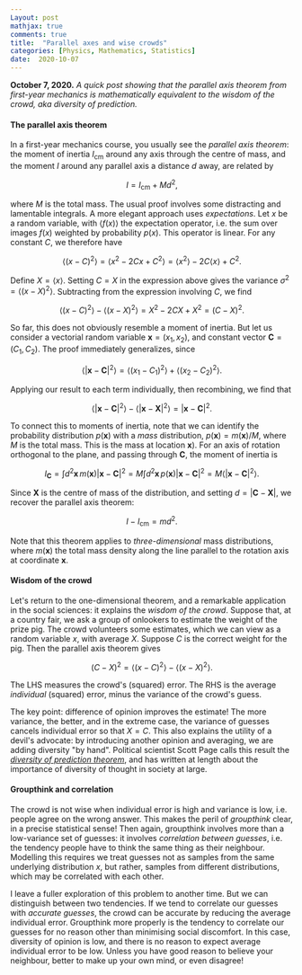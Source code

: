 ```yaml
---
Layout: post
mathjax: true
comments: true
title:  "Parallel axes and wise crowds"
categories: [Physics, Mathematics, Statistics]
date:  2020-10-07
---
```


**October 7, 2020.** *A quick post showing that the parallel axis
  theorem from first-year mechanics is mathematically equivalent to
  the wisdom of the crowd, aka diversity of prediction.*

#### The parallel axis theorem

In a first-year mechanics course, you usually see the
*parallel axis theorem*: the moment of inertia $I_\text{cm}$
around any axis through the centre of mass, and the moment $I$ around any parallel axis
a distance $d$ away, are related by

$$
I = I_\text{cm} + Md^2,
$$

where $M$ is the total mass.
The usual proof involves some distracting and lamentable integrals.
A more elegant approach uses *expectations*.
Let $x$ be a random variable, with $\langle f(x)\rangle$ the
expectation operator, i.e. the sum over images $f(x)$ weighted by probability $p(x)$.
This operator is linear.
For any constant $C$, we therefore have

$$
\langle (x - C)^2 \rangle = \langle x^2 - 2Cx + C^2 \rangle = \langle x^2 \rangle - 2 C\langle x
\rangle + C^2.
$$

Define $X = \langle x\rangle$. Setting $C = X$ in the expression
above gives the variance $\sigma^2 = \langle
(x-X)^2\rangle$. Subtracting from the expression involving $C$, we find 

$$
\langle (x - C)^2 \rangle - \langle (x - X)^2 \rangle = X^2 - 2CX +
X^2 = (C - X)^2.
$$

So far, this does not obviously resemble a moment of inertia.
But let us consider a vectorial random variable $\mathbf{x}= (x_1,
x_2)$, and constant vector
$\mathbf{C} = (C_1, C_2)$. The proof immediately generalizes, since

$$
\langle |\mathbf{x} - \mathbf{C}|^2 \rangle = \langle (x_1 - C_1)^2
\rangle + \langle (x_2 - C_2)^2 \rangle.
$$

Applying our result to each term individually, then recombining, we
find that

$$
\langle |\mathbf{x} - \mathbf{C}|^2 \rangle - \langle |\mathbf{x} -
\mathbf{X}|^2 \rangle = |\mathbf{x} - \mathbf{C}|^2.
$$

To connect this to moments of inertia, note that we can identify the
probability distribution $p(\mathbf{x})$ with a *mass* distribution, $p(\mathbf{x}) =
m(\mathbf{x})/M$, where $M$ is the total mass.
This is the mass at location $\mathbf{x})$.
For an axis of rotation orthogonal to the plane, and passing through
$\mathbf{C}$, the moment of inertia is

$$
I_\mathbf{C} = \int d^2\mathbf{x}\, m(\mathbf{x}) |\mathbf{x}-\mathbf{C}|^2 = M\int
d^2\mathbf{x}\, p(\mathbf{x}) |\mathbf{x}-\mathbf{C}|^2 = M\langle |\mathbf{x}-\mathbf{C}|^2\rangle.
$$

Since $\mathbf{X}$ is the centre of mass of the distribution, and
setting $d = |\mathbf{C}-\mathbf{X}|$, we recover the parallel axis theorem:

$$
I - I_\text{cm} = md^2.
$$

Note that this theorem applies to *three-dimensional* mass
distributions, where $m(\mathbf{x})$ the total mass density along the
line parallel to the rotation axis at coordinate $\mathbf{x}$.

#### Wisdom of the crowd

Let's return to the one-dimensional theorem, and a remarkable application in the social sciences: it explains the
*wisdom of the crowd*.
Suppose that, at a country fair, we ask a group of onlookers to
estimate the weight of the prize pig.
The crowd volunteers some estimates, which we can view as a random
variable $x$, with average $X$.
Suppose $C$ is the correct weight for the pig.
Then the parallel axis theorem gives

$$
(C - X)^2 = \langle (x - C)^2 \rangle - \langle (x - X)^2 \rangle.
$$

The LHS measures the crowd's (squared) error.
The RHS is the average *individual* (squared) error, minus the variance of the
crowd's guess.

The key point: difference of opinion improves the estimate!
The more variance, the better, and in the extreme case, the variance
of guesses cancels individual error so that $X = C$.
This also explains the utility of a devil's advocate: by introducing
another opinion and averaging, we are adding diversity "by hand".
Political scientist Scott Page calls this result the [*diversity of prediction
theorem*](https://sites.lsa.umich.edu/scottepage/home/the-difference/),
and has written at length about the importance of diversity of thought
in society at large.

#### Groupthink and correlation

The crowd is not wise when individual error is high and variance is
low, i.e. people agree on the wrong answer.
This makes the peril of *groupthink* clear, in a precise statistical
sense!
Then again, groupthink involves more than a low-variance set of
guesses: it involves *correlation between guesses*, i.e. the tendency
people have to think the same thing as their neighbour.
Modelling this requires we treat guesses not as samples from the
same underlying distribution $x$, but rather, samples from different
distributions, which may be correlated with each other.

I leave a fuller exploration of this problem to another time.
But we can distinguish between two tendencies.
If we tend to correlate our guesses with *accurate guesses*, the
crowd can be accurate by reducing the average individual error.
Groupthink more properly is the tendency to correlate our guesses
for no reason other than minimising social discomfort.
In this case, diversity of opinion is low, and there is no reason to
expect average individual error to be low.
Unless you have good reason to believe your neighbour, better to make
up your own mind, or even disagree!
